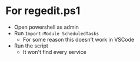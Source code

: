 # For regedit.ps1
* Open powershell as admin
* Run `Import-Module ScheduledTasks` 
  * For some reason this doesn't work in VSCode
* Run the script
  * It won't find every service
    